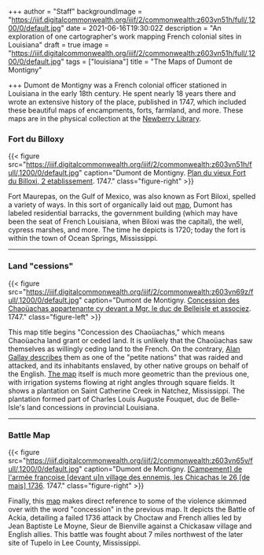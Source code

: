 +++
author = "Staff"
backgroundImage = "https://iiif.digitalcommonwealth.org/iiif/2/commonwealth:z603vn51h/full/,1200/0/default.jpg"
date = 2021-06-16T19:30:02Z
description = "An exploration of one cartographer's work mapping French colonial sites in Louisiana"
draft = true
image = "https://iiif.digitalcommonwealth.org/iiif/2/commonwealth:z603vn51h/full/,1200/0/default.jpg"
tags = ["louisiana"]
title = "The Maps of Dumont de Montigny"

+++
Dumont de Montigny was a French colonial officer stationed in Louisiana in the early 18th century. He spent nearly 18 years there and wrote an extensive history of the place, published in 1747, which included these beautiful maps of encampments, forts, farmland, and more. These maps are in the physical collection at the [Newberry Library](https://www.newberry.org/).

### Fort du Billoxy

{{< figure src="https://iiif.digitalcommonwealth.org/iiif/2/commonwealth:z603vn51h/full/,1200/0/default.jpg" caption="Dumont de Montigny. [Plan du vieux Fort du Billoxi, 2 etablissement](https://collections.leventhalmap.org/search/commonwealth:z603vn507). 1747." class="figure-right" >}}

Fort Maurepas, on the Gulf of Mexico, was also known as Fort Biloxi, spelled a variety of ways. In this sort of organically laid out [map](https://collections.leventhalmap.org/search/commonwealth:z603vn507), Dumont has labeled residential barracks, the government building (which may have been the seat of French Louisiana, when Biloxi was the capital), the well, cypress marshes, and more. The time he depicts is 1720; today the fort is within the town of Ocean Springs, Mississippi.
___

### Land "cessions"

{{< figure src="https://iiif.digitalcommonwealth.org/iiif/2/commonwealth:z603vn69z/full/,1200/0/default.jpg" caption="Dumont de Montigny. [Concession des Chaoüachas appartenante cy devant a Mgr. le duc de Belleisle et associez](https://collections.leventhalmap.org/search/commonwealth:z603vn68p). 1747." class="figure-left" >}}

This map title begins "Concession des Chaoüachas," which means Chaoüacha land grant or ceded land. It is unlikely that the Chaoüachas saw themselves as willingly ceding land to the French. On the contrary, [Alan Gallay describes](https://books.google.com/books?id=ikISTgwRAYMC&pg=PA297&lpg=PA297&dq=Chaou%CC%88achas&source=bl&ots=N85Q9aOaHV&sig=ACfU3U3BgxFH6rbV2-sjNNXAuulNUkxWKw&hl=en&sa=X&ved=2ahUKEwi81pLR_57xAhV7RzABHSMfCLsQ6AEwEnoECAUQAw#v=onepage&q=Chaou%CC%88achas&f=false) them as one of the "petite nations" that was raided and attacked, and its inhabitants enslaved, by other native groups on behalf of the English. [The map](https://collections.leventhalmap.org/search/commonwealth:z603vn68p) itself is much more geometric than the previous one, with irrigation systems flowing at right angles through square fields. It shows a plantation on Saint Catherine Creek in Natchez, Mississippi. The plantation formed part of Charles Louis Auguste Fouquet, duc de Belle-Isle's land concessions in provincial Louisiana.

___

### Battle Map

{{< figure src="https://iiif.digitalcommonwealth.org/iiif/2/commonwealth:z603vn65v/full/,1200/0/default.jpg" caption="Dumont de Montigny. [[Campement] de l'armée franc̦oise [devant u]n village des ennemis, les Chicachas le 26 [de mais] 1736](https://collections.leventhalmap.org/search/commonwealth:z603vn64k). 1747." class="figure-right" >}}

Finally, this [map](https://collections.leventhalmap.org/search/commonwealth:z603vn64k) makes direct reference to some of the violence skimmed over with the word "concession" in the previous map. It depicts the Battle of Ackia, detailing a failed 1736 attack by Choctaw and French allies led by Jean Baptiste Le Moyne, Sieur de Bienville against a Chickasaw village and English allies. This battle was fought about 7 miles northwest of the later site of Tupelo in Lee County, Mississippi.